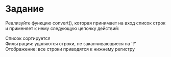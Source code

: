 # Задание

Реализуйте функцию convert(), которая принимает на вход список строк и применяет к нему следующую цепочку действий:<br>

Список сортируется<br>
Фильтрация: удаляются строки, не заканчивающиеся на '?'<br>
Отображение: все строки приводятся к нижнему регистру<br>
